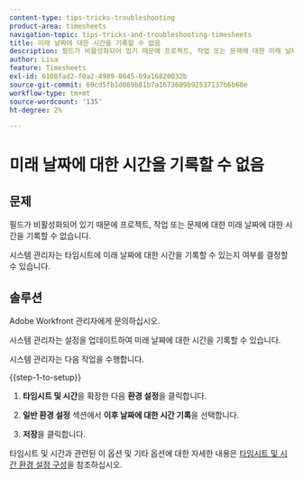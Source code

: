 ```yaml
---
content-type: tips-tricks-troubleshooting
product-area: timesheets
navigation-topic: tips-tricks-and-troubleshooting-timesheets
title: 미래 날짜에 대한 시간을 기록할 수 없음
description: 필드가 비활성화되어 있기 때문에 프로젝트, 작업 또는 문제에 대한 미래 날짜에 대한 시간을 기록할 수 없습니다.
author: Lisa
feature: Timesheets
exl-id: 6108fad2-f0a2-4989-8645-69a16820032b
source-git-commit: 69cd5fb1d089b81b7a1673609b92537137b6b68e
workflow-type: tm+mt
source-wordcount: '135'
ht-degree: 2%

---
```


# 미래 날짜에 대한 시간을 기록할 수 없음

## 문제

필드가 비활성화되어 있기 때문에 프로젝트, 작업 또는 문제에 대한 미래 날짜에 대한 시간을 기록할 수 없습니다.

시스템 관리자는 타임시트에 미래 날짜에 대한 시간을 기록할 수 있는지 여부를 결정할 수 있습니다.

## 솔루션

Adobe Workfront 관리자에게 문의하십시오.

시스템 관리자는 설정을 업데이트하여 미래 날짜에 대한 시간을 기록할 수 있습니다.

시스템 관리자는 다음 작업을 수행합니다.

{{step-1-to-setup}}

1. **타임시트 및 시간**&#x200B;을 확장한 다음 **환경 설정**&#x200B;을 클릭합니다.

1. **일반 환경 설정** 섹션에서 **이후 날짜에 대한 시간 기록**&#x200B;을 선택합니다.

1. **저장**&#x200B;을 클릭합니다.

타임시트 및 시간과 관련된 이 옵션 및 기타 옵션에 대한 자세한 내용은 [타임시트 및 시간 환경 설정 구성](../../administration-and-setup/set-up-workfront/configure-timesheets-schedules/timesheet-and-hour-preferences.md)을 참조하십시오.
